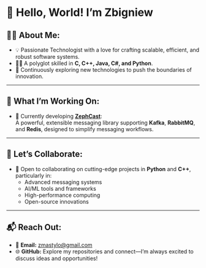 # 👋 Hello, World! I’m Zbigniew  

## 👨‍💻 About Me:  
- 💡 Passionate Technologist with a love for crafting scalable, efficient, and robust software systems.  
- 🧑‍🎨 A polyglot skilled in **C, C++, Java, C#, and Python**.  
- 🌟 Continuously exploring new technologies to push the boundaries of innovation.  

---

## 🌱 What I’m Working On:  
- 🚀 Currently developing [**ZephCast**](https://github.com/zbytealchemy/zephcast):  
  A powerful, extensible messaging library supporting **Kafka**, **RabbitMQ**, and **Redis**, designed to simplify messaging workflows.  

---

## 💞️ Let’s Collaborate:  
- 🤝 Open to collaborating on cutting-edge projects in **Python** and **C++**, particularly in:  
  - Advanced messaging systems  
  - AI/ML tools and frameworks  
  - High-performance computing  
  - Open-source innovations  

---

## 📬 Reach Out:  
- 📧 **Email:** zmastylo@gmail.com  
- 🌐 **GitHub:** Explore my repositories and connect—I’m always excited to discuss ideas and opportunities!  

<!---
zmastylo/zmastylo is a ✨ special ✨ repository because its `README.md` (this file) appears on your GitHub profile.
You can click the Preview link to take a look at your changes.
--->
